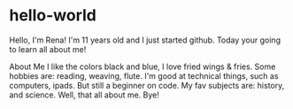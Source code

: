# hello-world

Hello, I'm Rena! I'm 11 years old and I just started github.
Today your going to learn all about me!

About Me
I like the colors black and blue, I love fried wings &
fries. Some hobbies are: reading, weaving, flute.
I'm good at technical things, such as computers, ipads. 
But still a beginner on code. My fav subjects are: history, and science.
Well, that all about me. Bye!
